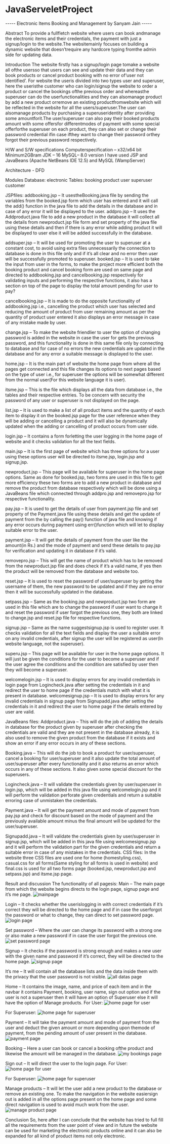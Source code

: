 # JavaServeletProject

----- Electronic Items Booking and Management by Sanyam Jain -----

Abstract
To provide a fullfletch website where users can book andmanage the electronic items and their
credentials, the payment with just a signup/login to the website.The websitemainly focuses on building
a dynamic website that doesn’trequire any hardcore typing fromthe admin side for updating data. 

Introduction
The website firstly has a signup/login page tomake a website all ofthe usersso that users can see and
update their data and they can book products or cancel product booking with no error of‘user not
identified’. For website the useris divided into two types user and superuser, here the useristhe
customer who can login/signup the website to order a product or cancel the bookings ofthe previous
order and whereasthe superuser can do the userfunctionalities and they can alsomanage product by
add a new product orremove an existing productfromwebsite which will be reflected in the website for
all the users/superuser.The user can alsomanage products by purchasing a superuseridentity after
providing some amountforit.The user/superuser can also pay their booked products amount with some
offersfor differentmodes of payment with some special offerforthe superuser on each product, they
can also set or change their password credential ifin case ifthey want to change their password orthey
forgot their previous password respectively. 

H/W and S/W specifications
Computerspecification – x32/x64 bit
Minimum2GBram
JDK – 16
MySQL– 8.0 version
I have used JSP and JavaBeans (Apache NetBeans IDE 12.5) and MySQL (WampServer)

Architecture - DFD

Modules
Database: electronic
Tables:
booking
product
user
superuser
customer


JSPfiles:
addbooking.jsp – It usestheBooking.java file by sending the variables from the booked.jsp form which user has entered and it will call the add() function in the java file to add the details in the database and in case of any error it will be displayed to the user. addpro.jsp – It uses the Addproduct.java file to add a new product in the database it will collect all the details from newproduct.jsp file form and set property of the java file using these details and then if there is any error while adding product it will be displayed to user else it will be added successfully in the database. 

addsuper.jsp – It will be used for promoting the user to superuser at a constant cost, to avoid using extra files unnecessarily the connection to database is done in this file only and if it’s all clear and no error then user will be successfully promoted to superuser. booked.jsp – It is used to take the input from user in the forms, to make the project more efficient both the booking product and cancel booking form are used on same page and directed to addbooking.jsp and cancelbooking.jsp respectively for validating inputs and performing the respective functions, it also has a section on top of the page to display the total amount pending for user to pay? 

cancelbooking.jsp – It is made to do the opposite functionality of addbooking.jsp i.e., cancelling the product which user has selected and reducing the amount of product from user remaining amount as per the quantity of product user entered it also displays an error message in case of any mistake made by user. 

change.jsp – To make the website friendlier to user the option of changing password is added in the website in case the user for gets the previous password, and this functionality is done in this same file only by connecting to database and for case of no errors the new credentials are updated in the database and for any error a suitable message is displayed to the user. 

home.jsp – It is the main part of website the home page from where all the pages get connected and this file changes its options to next pages based on the type of user i.e., for superuser the options will be somewhat different from the normal user(For this website language it is user). 

itsme.jsp – This is the file which displays all the data from database i.e., the tables and their respective entries. To be concern with security the password of any user or superuser is not displayed on the page. 

list.jsp – It is used to make a list of all product items and the quantity of each item to display it on the booked.jsp page for the user reference when they will be adding or cancelling a product and it will also be dynamically updated when the adding or cancelling of product occurs from user side. 

login.jsp – It contains a form forletting the user logging in the home page of website and it checks validation for all the text fields. 

main.jsp – It is the first page of website which has three options for a user using these options user will be directed to itsme.jsp, login.jsp and signup,jsp. 

newproduct.jsp – This page will be available for superuser in the home page options. Same as done for booked.jsp, two forms are used in this file to get more efficiency these two forms are to add a new product in database and remove the product from database respectively which will be done using a JavaBeans file which connected through addpro.jsp and removepro.jsp for respective functionality. 

pay.jsp – It is used to get the details of user from payment.jsp file and set property of the Payment.java file using these details and get the update of payment from the by calling the pay() function of java file and knowing if any error occurs during payment using err()function which will let to display suitable error to the user. 

payment.jsp – It will get the details of payment from the user like the amount(in Rs.) and the mode of payment and send these details to pay.jsp for verification and updating it in database if it’s valid. 

removepro.jsp – This will get the name of product which has to be removed from the newproduct.jsp file and does check if it’s a valid name, if yes then the product will be removed from the database and website too. 

reset.jsp – It is used to reset the password of user/superuser by getting the username of them, the new password to be updated and if they are no error then it will be successfully updated in the database. 

setpass.jsp – Same as the booking.jsp and newproduct.jsp two form are used in this file which are to change the password if user want to change it and reset the password if user forgot the previous one, they both are linked to change.jsp and reset.jsp file for respective functions. 

signup.jsp – Same as the name suggestsignup.jsp is used to register user. It checks validation for all the text fields and display the user a suitable error on any invalid credentials, after signup the user will be registered as user(In website language, not the superuser). 

superu.jsp – This page will be available for user in the home page options. It will just be given the conditions for the user to become a superuser and if the user agree the conditions and the condition are satisfied by user then they will become a superuser. 

welcomelogin.jsp – It is used to display errors for any invalid credentials in login page from Logincheck.java after setting the credentials in it and redirect the user to home page if the credentials match with what it is present in database. welcomesignup.jsp – It is used to display errors for any invalid credentials in signup page from Signupadd.java after setting the credentials in it and redirect the user to home page if the details entered by user are valid. 


JavaBeans files:
Addproduct.java – This will do the job of adding the details in database for the product given by superuser after checking the credentials are valid and they are not present in the database already, it is also used to remove the given product from the database if it exists and show an error if any error occurs in any of these sections. 

Booking.java – This will do the job to book a product for user/superuser, cancel a booking for user/superuser and it also update the total amount of user/superuser after every functionality and it also returns an error which occurs in any of these sections. It also given some special discount for the superusers.

Logincheck.java – It will validate the credentials given by user/superuser in login.jsp, which will be added in this java file using welcomelogin.jsp and it will perform the validation perforate given credentials and return a suitable erroring case of unmistaken the credentials. 

Payment.java – It will get the payment amount and mode of payment from pay.jsp and check for discount based on the mode of payment and the previously available amount minus the final amount will be updated for the user/superuser. 

Signupadd.java – It will validate the credentials given by user/superuser in signup.jsp, which will be added in this java file using welcomesignup.jsp and it will perform the validation part for the given credentials and return a suitable error in case of any mistakes in the credentials. CSS files: In the website three CSS files are used one for home (homestyling.css), casual.css for all forms(Same styling for all forms is used in website) and final.css is used for all two forms page (booked.jsp, newproduct.jsp and setpass.jsp) and itsme.jsp page.



Result and discussion
The functionality of all pagesis:
Main – The main page from which the website begins directs to the login page, signup page and it’s me page. 
![mainpage](https://user-images.githubusercontent.com/78720027/192109133-15decc8f-44cd-4d2e-92df-a24ce8d925e4.png)


Login – It checks whether the userislogging in with correct credentials if it’s correct they will be directed to the home page and if in case the userforgot the password or what to change, they can direct to set password page. 
![login page](https://user-images.githubusercontent.com/78720027/192109144-f8a60e20-9641-485a-9a1a-9b8d33a1a6da.png)


Set password – Where the user can change its password with a strong one or also make a new password if in case the user forgot the previous one. 
![set password page](https://user-images.githubusercontent.com/78720027/192109161-c95fcb0f-06bb-4a92-8507-132fa1465d68.png)


Signup – It checks if the password is strong enough and makes a new user with the given name and password if it’s correct, they will be directed to the home page. 
![signup page](https://user-images.githubusercontent.com/78720027/192109172-9424ded7-e27e-4703-b436-66d6c1334534.png)


It’s me – It will contain all the database lists and the data inside them with the privacy that the user password is not visible. 
![all datas page](https://user-images.githubusercontent.com/78720027/192109186-1a8ed903-8c8f-4c3a-9b49-0199e0f1aa15.png)


Home – It contains the image, name, and price of each item and in the navbar it contains Payment, booking, user name, sign out option and if the user is not a superuser then it will have an option of Superuser else it will have the option of Manage products. 
For User:
![home page for user](https://user-images.githubusercontent.com/78720027/192109199-48fbd955-03a4-47bc-b0be-27d61ffe0fa3.png)


For Superuser:
![home page for superuser](https://user-images.githubusercontent.com/78720027/192109198-83648706-7fba-4ee6-9389-e08a700752ea.png)


Payment – It will take the payment amount and mode of payment from the user and deduct the given amount or more depending upon themode of payment, from the pending amount of user present in the database. 
![payment page](https://user-images.githubusercontent.com/78720027/192109231-f1dd7bfc-9214-4681-b208-ec13a8743fba.png)


Booking – Here a user can book or cancel a booking ofthe product and likewise the amount will be managed in the database. 
![my bookings page](https://user-images.githubusercontent.com/78720027/192109239-6284a670-537f-4107-8a56-c3e126714dff.png)


Sign out – It will direct the user to the login page.
For User:
![home page for user](https://user-images.githubusercontent.com/78720027/192109199-48fbd955-03a4-47bc-b0be-27d61ffe0fa3.png)


For Superuser:
![home page for superuser](https://user-images.githubusercontent.com/78720027/192109198-83648706-7fba-4ee6-9389-e08a700752ea.png)


Manage products – It will let the user add a new product to the database or remove an existing one. To make the navigation in the website easiersign out is added in all the options page present on the home page and some direct navigation is used to avoid much work from the user. 
![manage product page](https://user-images.githubusercontent.com/78720027/192109258-2bb07d3d-4cdb-42ad-8101-e6e211df50ad.png)




Conclusion
So, here after I can conclude that the website has tried to full fill all the requirements from the user point of view and in future the website can be used for marketing the electronic products online and it can also be expanded for all kind of product items not only electronic.
